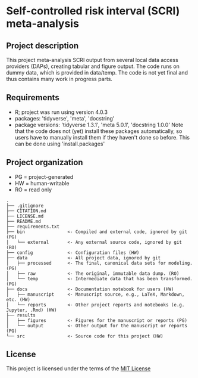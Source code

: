 # Self-controlled risk interval (SCRI) meta-analysis

## Project description
This project meta-analysis SCRI output from several local data access providers (DAPs), creating tabular and figure output.
The code runs on dummy data, which is provided in data/temp.
The code is not yet final and thus contains many work in progress parts.

## Requirements
- R; project was run using version 4.0.3
- packages: 'tidyverse', 'meta', 'docstring'
- package versions: 'tidyverse 1.3.1', 'meta 5.0.1', 'docstring 1.0.0'
Note that the code does not (yet) install these packages automatically, so users have to manually install them if they haven't done so before. This can be done using 'install.packages'

## Project organization
- PG = project-generated
- HW = human-writable
- RO = read only
```
.
├── .gitignore
├── CITATION.md
├── LICENSE.md
├── README.md
├── requirements.txt
├── bin                <- Compiled and external code, ignored by git (PG)
│   └── external       <- Any external source code, ignored by git (RO)
├── config             <- Configuration files (HW)
├── data               <- All project data, ignored by git
│   ├── processed      <- The final, canonical data sets for modeling. (PG)
│   ├── raw            <- The original, immutable data dump. (RO)
│   └── temp           <- Intermediate data that has been transformed. (PG)
├── docs               <- Documentation notebook for users (HW)
│   ├── manuscript     <- Manuscript source, e.g., LaTeX, Markdown, etc. (HW)
│   └── reports        <- Other project reports and notebooks (e.g. Jupyter, .Rmd) (HW)
├── results
│   ├── figures        <- Figures for the manuscript or reports (PG)
│   └── output         <- Other output for the manuscript or reports (PG)
└── src                <- Source code for this project (HW)

```


## License

This project is licensed under the terms of the [MIT License](/LICENSE.md)

